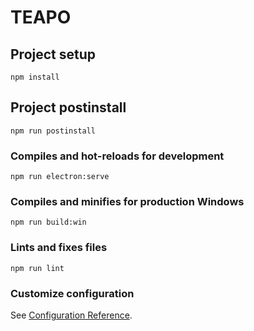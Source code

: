 # TEAPO

## Project setup
```
npm install
```

## Project postinstall
```
npm run postinstall
```
### Compiles and hot-reloads for development
```
npm run electron:serve
```

### Compiles and minifies for production Windows
```
npm run build:win
```

### Lints and fixes files
```
npm run lint
```

### Customize configuration
See [Configuration Reference](https://cli.vuejs.org/config/).
